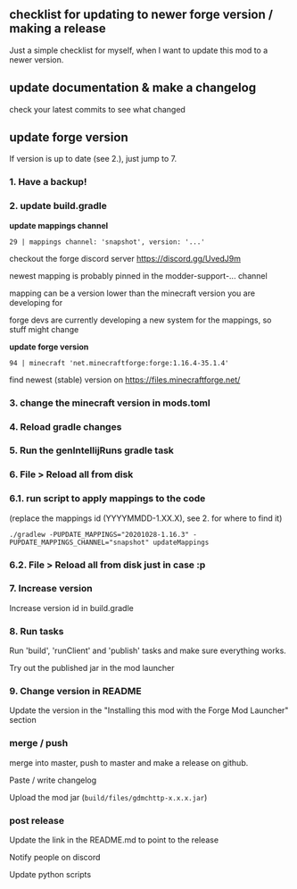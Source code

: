 
## checklist for updating to newer forge version / making a release

Just a simple checklist for myself, when I want to update this mod to a newer version.

## update documentation & make a changelog

check your latest commits to see what changed

## update forge version

If version is up to date (see 2.), just jump to 7.

### 1. Have a backup!

### 2. update build.gradle

**update mappings channel**

`29 | mappings channel: 'snapshot', version: '...'`
 
checkout the forge discord server https://discord.gg/UvedJ9m
 
newest mapping is probably pinned in the modder-support-... channel
 
mapping can be a version lower than the minecraft version you are developing for
 
forge devs are currently developing a new system for the mappings, so stuff might change

**update forge version**

`94 | minecraft 'net.minecraftforge:forge:1.16.4-35.1.4'`

find newest (stable) version on https://files.minecraftforge.net/

### 3. change the minecraft version in mods.toml

### 4. Reload gradle changes

### 5. Run the genIntellijRuns gradle task

### 6. File > Reload all from disk

### 6.1. run script to apply mappings to the code

(replace the mappings id (YYYYMMDD-1.XX.X), see 2. for where to find it)
```
./gradlew -PUPDATE_MAPPINGS="20201028-1.16.3" -PUPDATE_MAPPINGS_CHANNEL="snapshot" updateMappings
```

### 6.2. File > Reload all from disk just in case :p


### 7. Increase version

Increase version id in build.gradle


### 8. Run tasks

Run 'build', 'runClient' and 'publish' tasks and make sure everything works.

Try out the published jar in the mod launcher

### 9. Change version in README 

Update the version in the "Installing this mod with the Forge Mod Launcher" section

### merge / push

merge into master, push to master and make a release on github.

Paste / write changelog

Upload the mod jar (`build/files/gdmchttp-x.x.x.jar`)

### post release

Update the link in the README.md to point to the release

Notify people on discord

Update python scripts